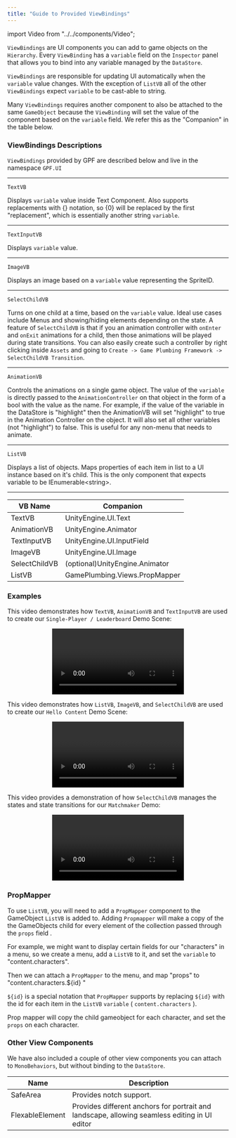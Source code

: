 ```yaml
---
title: "Guide to Provided ViewBindings"
---
```


import Video from "../../components/Video";

`ViewBindings` are UI components you can add to game objects on the `Hierarchy`. Every `ViewBinding` has a `variable` field on the `Inspector` panel that allows you to bind into any variable managed by the `DataStore`.

`ViewBindings` are responsible for updating UI automatically when the `variable` value changes. With the exception of `ListVB` all of the other `ViewBindings` expect `variable` to be cast-able to string.

Many `ViewBindings` requires another component to also be attached to the same `GameObject` because the `ViewBinding` will set the value of the component based on the `variable` field. We refer this as the "Companion" in the table below.

### ViewBindings Descriptions

`ViewBindings` provided by GPF are described below and live in the namespace `GPF.UI`

---

`TextVB`

Displays `variable` value inside Text Component. Also supports replacements with {} notation, so {0} will be replaced by the first "replacement", which is essentially another string `variable`.

---

`TextInputVB`

Displays `variable` value.

---

`ImageVB`

Displays an image based on a `variable` value representing the SpriteID.

---

`SelectChildVB`

Turns on one child at a time, based on the `variable` value. Ideal use cases include Menus and showing/hiding elements depending on the state. A feature of `SelectChildVB` is that if you an animation controller with `onEnter` and `onExit` animations for a child, then those animations will be played during state transitions. You can also easily create such a controller by right clicking inside `Assets` and going to `Create -> Game Plumbing Framework -> SelectChildVB Transition`.

---

`AnimationVB`

Controls the animations on a single game object. The value of the `variable` is directly passed to the `AnimationController` on that object in the form of a bool with the value as the name. For example, if the value of the variable in the DataStore is "highlight" then the AnimationVB will set "highlight" to true in the Animation Controller on the object. It will also set all other variables (not "highlight") to false. This is useful for any non-menu that needs to animate.

---

`ListVB`

Displays a list of objects. Maps properties of each item in list to a UI instance based on it's child. This is the only component that expects variable to be IEnumerable<string\>.

---

| VB Name       | Companion                      |
| ------------- | ------------------------------ |
| TextVB        | UnityEngine.UI.Text            |
| AnimationVB   | UnityEngine.Animator           |
| TextInputVB   | UnityEngine.UI.InputField      |
| ImageVB       | UnityEngine.UI.Image           |
| SelectChildVB | (optional)UnityEngine.Animator |
| ListVB        | GamePlumbing.Views.PropMapper  |

### Examples

This video demonstrates how `TextVB`, `AnimationVB` and `TextInputVB` are used to create our `Single-Player / Leaderboard` Demo Scene:

<center>
<Video videoTitle="leaderboardUI" youtubeID="XzPUo1-S0mc" />
</center>

This video demonstrates how `ListVB`, `ImageVB`, and `SelectChildVB` are used to create our `Hello Content` Demo Scene:

<center>
<Video videoTitle="hellocontentUI" youtubeID="UclNLCdEd90" />
</center>

This video provides a demonstration of how `SelectChildVB` manages the states and state transitions for our `Matchmaker` Demo:

<center>
<Video videoTitle="SelectChildVB" youtubeID="H6fzEYycHzA" />
</center>

### PropMapper

To use `ListVB`, you will need to add a `PropMapper` component to the GameObject `ListVB` is added to. Adding `Propmapper` will make a copy of the the GameObjects child for every element of the collection passed through the `props` field .

For example, we might want to display certain fields for our "characters" in a menu, so we create a menu, add a `ListVB` to it, and set the `variable` to "content.characters".

Then we can attach a `PropMapper` to the menu, and map "props" to "content.characters.\${id} "

`${id}` is a special notation that `PropMapper` supports by replacing `${id}` with the id for each item in the `ListVB` `variable` ( `content.characters` ).

Prop mapper will copy the child gameobject for each character, and set the `props` on each character.

### Other View Components

We have also included a couple of other view components you can attach to `MonoBehaviors`, but without binding to the `DataStore`.

| Name            | Description                                                                                   |
| --------------- | --------------------------------------------------------------------------------------------- |
| SafeArea        | Provides notch support.                                                                       |
| FlexableElement | Provides different anchors for portrait and landscape, allowing seamless editing in UI editor |
